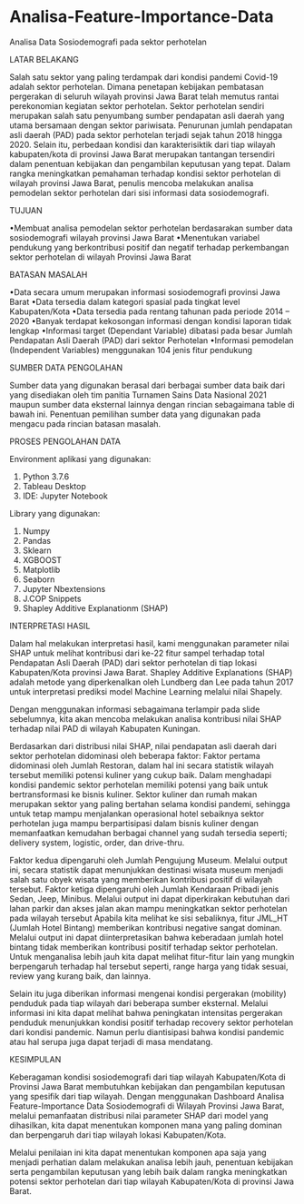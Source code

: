 # Analisa-Feature-Importance-Data
Analisa Data Sosiodemografi pada sektor perhotelan

LATAR BELAKANG

Salah satu sektor yang paling terdampak dari kondisi pandemi Covid-19 adalah sektor perhotelan. Dimana penetapan kebijakan pembatasan pergerakan di seluruh wilayah provinsi Jawa Barat telah memutus rantai perekonomian kegiatan sektor perhotelan. Sektor perhotelan sendiri merupakan salah satu penyumbang sumber pendapatan asli daerah yang utama bersamaan dengan sektor pariwisata. Penurunan jumlah pendapatan asli daerah (PAD) pada sektor perhotelan terjadi sejak tahun 2018 hingga 2020. Selain itu, perbedaan kondisi dan karakterisiktik dari tiap wilayah kabupaten/kota di provinsi Jawa Barat merupakan tantangan tersendiri dalam penentuan kebijakan dan pengambilan keputusan yang tepat. Dalam rangka meningkatkan pemahaman terhadap kondisi sektor perhotelan di wilayah provinsi Jawa Barat, penulis mencoba melakukan analisa pemodelan sektor perhotelan dari sisi informasi data sosiodemografi.

TUJUAN

•Membuat analisa pemodelan sektor perhotelan berdasarakan sumber data sosiodemografi wilayah provinsi Jawa Barat
•Menentukan variabel pendukung yang berkontribusi positif dan negatif terhadap perkembangan sektor perhotelan di wilayah Provinsi Jawa Barat

BATASAN MASALAH

•Data secara umum merupakan informasi sosiodemografi provinsi Jawa Barat
•Data tersedia dalam kategori spasial pada tingkat level Kabupaten/Kota
•Data tersedia pada rentang tahunan pada periode 2014 – 2020
•Banyak terdapat kekosongan informasi dengan kondisi laporan tidak lengkap
•Informasi target (Dependant Variable) dibatasi pada besar Jumlah Pendapatan Asli Daerah (PAD) dari sektor Perhotelan
•Informasi pemodelan (Independent Variables) menggunakan 104 jenis fitur pendukung

SUMBER DATA PENGOLAHAN

Sumber data yang digunakan berasal dari berbagai sumber data baik dari yang disediakan oleh tim panitia Turnamen Sains Data Nasional 2021 maupun sumber data eksternal lainnya dengan rincian sebagaimana table di bawah ini. Penentuan pemilihan sumber data yang digunakan pada mengacu pada rincian batasan masalah.

PROSES PENGOLAHAN DATA

Environment aplikasi yang digunakan:

1. Python 3.7.6
2. Tableau Desktop
3. IDE: Jupyter Notebook

Library yang digunakan:

1. Numpy
2. Pandas
3. Sklearn
4. XGBOOST
5. Matplotlib
6. Seaborn
7. Jupyter Nbextensions
8. J.COP Snippets
9. Shapley Additive Explanationm (SHAP)

INTERPRETASI HASIL

Dalam hal melakukan interpretasi hasil, kami menggunakan parameter nilai SHAP untuk melihat kontribusi dari ke-22 fitur sampel terhadap total Pendapatan Asli Daerah (PAD) dari sektor perhotelan di tiap lokasi Kabupaten/Kota provinsi Jawa Barat. Shapley Additive Explanations (SHAP) adalah metode yang diperkenalkan oleh Lundberg dan Lee pada tahun 2017 untuk interpretasi prediksi model Machine Learning melalui nilai Shapely.

Dengan menggunakan informasi sebagaimana terlampir pada slide sebelumnya, kita akan mencoba melakukan analisa kontribusi nilai SHAP terhadap nilai PAD di wilayah Kabupaten Kuningan. 

Berdasarkan dari distribusi nilai SHAP, nilai pendapatan asli daerah dari sektor perhotelan didominasi oleh beberapa faktor:
Faktor pertama didominasi oleh Jumlah Restoran, dalam hal ini secara statistik wilayah tersebut memiliki potensi kuliner yang cukup baik. Dalam menghadapi kondisi pandemic sektor perhotelan memiliki potensi yang baik untuk bertransformasi ke bisnis kuliner. Sektor kuliner dan rumah makan merupakan sektor yang paling bertahan selama kondisi pandemi, sehingga untuk tetap mampu menjalankan operasional hotel sebaiknya sektor perhotelan juga mampu berpartisipasi dalam bisnis kuliner dengan memanfaatkan kemudahan berbagai channel yang sudah tersedia seperti; delivery system, logistic, order, dan drive-thru.

Faktor kedua dipengaruhi oleh Jumlah Pengujung Museum. Melalui output ini, secara statistik dapat menunjukkan destinasi wisata museum menjadi salah satu obyek wisata yang memberikan kontribusi positif di wilayah tersebut.
Faktor ketiga dipengaruhi oleh Jumlah Kendaraan Pribadi jenis Sedan, Jeep, Minibus. Melalui output ini dapat diperkirakan kebutuhan dari lahan parkir dan akses jalan akan mampu meningkatkan sektor perhotelan pada wilayah tersebut
Apabila kita melihat ke sisi sebaliknya, fitur JML_HT (Jumlah Hotel Bintang) memberikan kontribusi negative sangat dominan. Melalui output ini dapat diinterpretasikan bahwa keberadaan jumlah hotel bintang tidak memberikan kontribusi positif terhadap sektor perhotelan. Untuk menganalisa lebih jauh kita dapat melihat fitur-fitur lain yang mungkin berpengaruh terhadap hal tersebut seperti, range harga yang tidak sesuai, review yang kurang baik, dan lainnya.

Selain itu juga diberikan informasi mengenai kondisi pergerakan (mobility) penduduk pada tiap wilayah dari beberapa sumber eksternal. Melalui informasi ini kita dapat melihat bahwa peningkatan intensitas pergerakan penduduk menunjukkan kondisi positif terhadap recovery sektor perhotelan dari kondisi pandemic. Namun perlu diantisipasi bahwa kondisi pandemic atau hal serupa juga dapat terjadi di masa mendatang.


KESIMPULAN

Keberagaman kondisi sosiodemografi dari tiap wilayah Kabupaten/Kota di Provinsi Jawa Barat membutuhkan kebijakan dan pengambilan keputusan yang spesifik dari tiap wilayah. Dengan menggunakan Dashboard Analisa Feature-Importance Data Sosiodemografi di Wilayah Provinsi Jawa Barat, melalui pemanfaatan distribusi nilai parameter SHAP dari model yang dihasilkan, kita dapat menentukan komponen mana yang paling dominan dan berpengaruh dari tiap wilayah lokasi Kabupaten/Kota.

Melalui penilaian ini kita dapat menentukan komponen apa saja yang menjadi perhatian dalam melakukan analisa lebih jauh, penentuan kebijakan serta pengambilan keputusan yang lebih baik dalam rangka meningkatkan potensi sektor perhotelan dari tiap wilayah Kabupaten/Kota di provinsi Jawa Barat.











